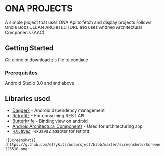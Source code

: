 # ONA PROJECTS

A simple project that uses ONA Api to fetch and display projects
Follows Uncle Bobs CLEAN ARCHITECTURE and uses Android Architectural Components (AAC)

## Getting Started

Git clone or download zip file to continue
### Prerequisites

Android Studio 3.0 and and above



## Libraries used

* [Dagger2](https://github.com/google/dagger) - Android dependency management
* [Retrofit2](http://square.github.io/retrofit/) - For consuming REST API
* [Butterknife](http://jakewharton.github.io/butterknife/) - Binding view on android
* [Android Architectural Components](https://developer.android.com/topic/libraries/architecture/) - Used for architecturing app
* [RXJava2](https://github.com/ReactiveX/RxJava) -RxJava2 adapter for retrofit 

```
![Screenshots](https://github.com/ellykits/onaproject/blob/master/screenshots/Screenshot_20180703-123510.png)
